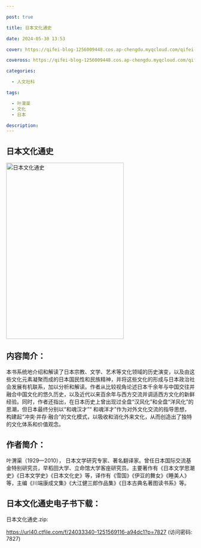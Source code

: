 ```yaml
---

post: true

title: 日本文化通史

date: 2024-05-30 13:53

cover: https://qifei-blog-1256009448.cos.ap-chengdu.myqcloud.com/qifei-blog/s33864156.jpg

coveross: https://qifei-blog-1256009448.cos.ap-chengdu.myqcloud.com/qifei-blog/s33864156.jpg

categories:

  - 人文社科

tags:

  - 叶渭渠
  - 文化
  - 日本

description:
---
```


## 日本文化通史

<img alt="日本文化通史" class="aligncenter loading" data-was-processed="true" decoding="async" fetchpriority="high" height="471" src="https://qifei-blog-1256009448.cos.ap-chengdu.myqcloud.com/qifei-blog/s33864156.jpg" style="cursor: zoom-in;" width="314"/>

## 内容简介：

本书系统地介绍和解读了日本宗教、文学、艺术等文化领域的历史演变，以及由这些文化元素凝聚而成的日本国民性和民族精神，并将这些文化的形成与日本政治社会发展有机联系，加以分析和解读。作者从比较视角论述日本千余年与中国交往并融合中国文化的悠久历史，以及近代以来百余年与西方交流并调适西方文化的新鲜经验。同时，作者还指出，在日本历史上曾出现过全盘“汉风化”和全盘“洋风化”的思潮，但日本最终分别以“和魂汉才”“ 和魂洋才”作为对外文化交流的指导思想，构建起“冲突·并存·融合”的文化模式，以吸收和消化外来文化，从而创造出了独特的文化体系和价值观念。

## 作者简介：

叶渭渠（1929—2010）， 日本文学研究专家、著名翻译家。曾任日本国际交流基金特别研究员，早稻田大学、立命馆大学客座研究员。主要著作有《日本文学思潮史》《日本文学史》《日本文化史》等，译作有《雪国》《伊豆的舞女》《睡美人》等，主编《川端康成文集》《大江健三郎作品集》《日本古典名著图读书系》等。

## 日本文化通史电子书下载：

日本文化通史.zip: 

https://url40.ctfile.com/f/24033340-1251569116-a94dc1?p=7827 (访问密码: 7827)
